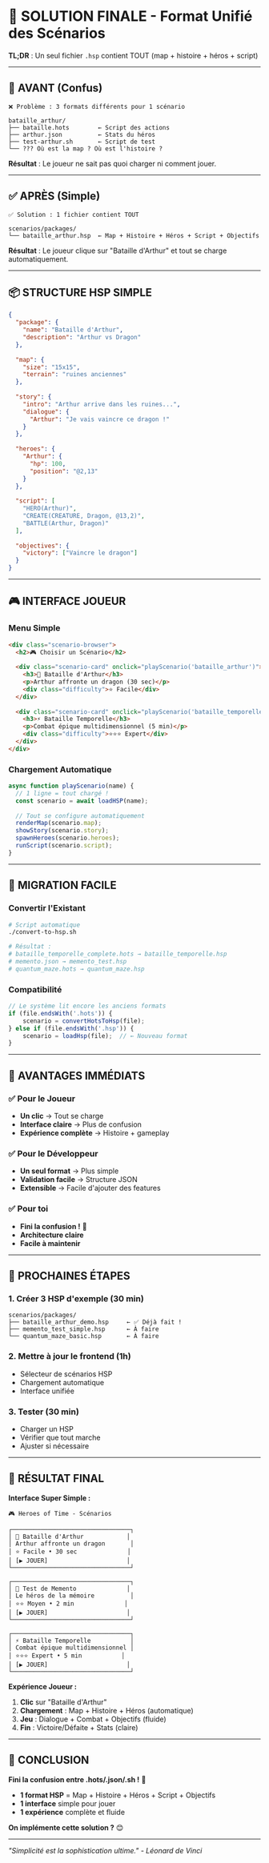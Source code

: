 # 🎯 SOLUTION FINALE - Format Unifié des Scénarios

**TL;DR** : Un seul fichier `.hsp` contient TOUT (map + histoire + héros + script)

---

## 🚨 **AVANT (Confus)**

```
❌ Problème : 3 formats différents pour 1 scénario

bataille_arthur/
├── bataille.hots        ← Script des actions
├── arthur.json          ← Stats du héros
├── test-arthur.sh       ← Script de test
└── ??? Où est la map ? Où est l'histoire ?
```

**Résultat** : Le joueur ne sait pas quoi charger ni comment jouer.

---

## ✅ **APRÈS (Simple)**

```
✅ Solution : 1 fichier contient TOUT

scenarios/packages/
└── bataille_arthur.hsp  ← Map + Histoire + Héros + Script + Objectifs
```

**Résultat** : Le joueur clique sur "Bataille d'Arthur" et tout se charge automatiquement.

---

## 📦 **STRUCTURE HSP SIMPLE**

```json
{
  "package": {
    "name": "Bataille d'Arthur",
    "description": "Arthur vs Dragon"
  },
  
  "map": {
    "size": "15x15",
    "terrain": "ruines anciennes"
  },
  
  "story": {
    "intro": "Arthur arrive dans les ruines...",
    "dialogue": {
      "Arthur": "Je vais vaincre ce dragon !"
    }
  },
  
  "heroes": {
    "Arthur": {
      "hp": 100,
      "position": "@2,13"
    }
  },
  
  "script": [
    "HERO(Arthur)",
    "CREATE(CREATURE, Dragon, @13,2)",
    "BATTLE(Arthur, Dragon)"
  ],
  
  "objectives": {
    "victory": ["Vaincre le dragon"]
  }
}
```

---

## 🎮 **INTERFACE JOUEUR**

### **Menu Simple**
```html
<div class="scenario-browser">
  <h2>🎮 Choisir un Scénario</h2>
  
  <div class="scenario-card" onclick="playScenario('bataille_arthur')">
    <h3>🐉 Bataille d'Arthur</h3>
    <p>Arthur affronte un dragon (30 sec)</p>
    <div class="difficulty">⭐ Facile</div>
  </div>
  
  <div class="scenario-card" onclick="playScenario('bataille_temporelle')">
    <h3>⚡ Bataille Temporelle</h3>
    <p>Combat épique multidimensionnel (5 min)</p>
    <div class="difficulty">⭐⭐⭐ Expert</div>
  </div>
</div>
```

### **Chargement Automatique**
```javascript
async function playScenario(name) {
  // 1 ligne = tout chargé !
  const scenario = await loadHSP(name);
  
  // Tout se configure automatiquement
  renderMap(scenario.map);
  showStory(scenario.story);
  spawnHeroes(scenario.heroes);
  runScript(scenario.script);
}
```

---

## 🔄 **MIGRATION FACILE**

### **Convertir l'Existant**
```bash
# Script automatique
./convert-to-hsp.sh

# Résultat :
# bataille_temporelle_complete.hots → bataille_temporelle.hsp
# memento.json → memento_test.hsp
# quantum_maze.hots → quantum_maze.hsp
```

### **Compatibilité**
```javascript
// Le système lit encore les anciens formats
if (file.endsWith('.hots')) {
    scenario = convertHotsToHsp(file);
} else if (file.endsWith('.hsp')) {
    scenario = loadHsp(file);  // ← Nouveau format
}
```

---

## 🎯 **AVANTAGES IMMÉDIATS**

### **✅ Pour le Joueur**
- **Un clic** → Tout se charge
- **Interface claire** → Plus de confusion
- **Expérience complète** → Histoire + gameplay

### **✅ Pour le Développeur**
- **Un seul format** → Plus simple
- **Validation facile** → Structure JSON
- **Extensible** → Facile d'ajouter des features

### **✅ Pour toi**
- **Fini la confusion !** 🎉
- **Architecture claire**
- **Facile à maintenir**

---

## 🚀 **PROCHAINES ÉTAPES**

### **1. Créer 3 HSP d'exemple** (30 min)
```
scenarios/packages/
├── bataille_arthur_demo.hsp     ← ✅ Déjà fait !
├── memento_test_simple.hsp      ← À faire
└── quantum_maze_basic.hsp       ← À faire
```

### **2. Mettre à jour le frontend** (1h)
- Sélecteur de scénarios HSP
- Chargement automatique
- Interface unifiée

### **3. Tester** (30 min)
- Charger un HSP
- Vérifier que tout marche
- Ajuster si nécessaire

---

## 🎯 **RÉSULTAT FINAL**

**Interface Super Simple :**
```
🎮 Heroes of Time - Scénarios

┌─────────────────────────────────┐
│ 🐉 Bataille d'Arthur            │
│ Arthur affronte un dragon       │
│ ⭐ Facile • 30 sec              │
│ [▶️ JOUER]                      │
└─────────────────────────────────┘

┌─────────────────────────────────┐
│ 🧠 Test de Memento              │
│ Le héros de la mémoire          │
│ ⭐⭐ Moyen • 2 min              │
│ [▶️ JOUER]                      │
└─────────────────────────────────┘

┌─────────────────────────────────┐
│ ⚡ Bataille Temporelle           │
│ Combat épique multidimensionnel │
│ ⭐⭐⭐ Expert • 5 min           │
│ [▶️ JOUER]                      │
└─────────────────────────────────┘
```

**Expérience Joueur :**
1. **Clic** sur "Bataille d'Arthur"
2. **Chargement** : Map + Histoire + Héros (automatique)
3. **Jeu** : Dialogue + Combat + Objectifs (fluide)
4. **Fin** : Victoire/Défaite + Stats (claire)

---

## 🎯 **CONCLUSION**

**Fini la confusion entre .hots/.json/.sh !** 🎉

- **1 format HSP** = Map + Histoire + Héros + Script + Objectifs
- **1 interface** simple pour jouer
- **1 expérience** complète et fluide

**On implémente cette solution ?** 😊

---

*"Simplicité est la sophistication ultime." - Léonard de Vinci*